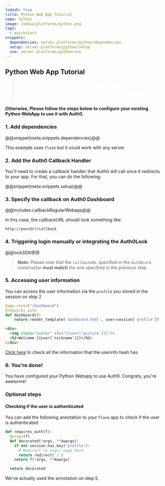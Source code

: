 ```yaml
---
lodash: true
title: Python Web App Tutorial
name: Python
image: /media/platforms/python.png
tags:
  - quickstart
snippets:
  dependencies: server-platforms/python/dependencies
  setup: server-platforms/python/setup
  use: server-platforms/python/use
---
```


## Python Web App Tutorial

<div class="package" style="text-align: center;">
  <blockquote>
    <a href="/auth0-python/master/create-package?path=examples/flask-webapp&type=server@@account.clientParam@@" class="btn btn-lg btn-success btn-package" style="text-transform: uppercase; color: white">
      <span style="display: block">Download a Seed project</span>
      <% if (account.userName) { %>
      <span class="smaller" style="display:block; font-size: 11px">with your Auth0 API Keys already set and configured</span>
      <% } %>
    </a>
  </blockquote>
</div>

**Otherwise, Please follow the steps below to configure your existing Python WebApp to use it with Auth0.**

### 1. Add dependencies

@@snippet(meta.snippets.dependencies)@@

This example uses `flask` but it could work with any server

### 2. Add the Auth0 Callback Handler

You'll need to create a callback handler that Auth0 will call once it redirects to your app. For that, you can do the following:

@@snippet(meta.snippets.setup)@@

### 3. Specify the callback on Auth0 Dashboard

@@includes.callbackRegularWebapp@@

In this case, the callbackURL should look something like:

```
http://yourUrl/callback
```
### 4. Triggering login manually or integrating the Auth0Lock

@@lockSDK@@

> **Note:** Please note that the `callbackURL` specified in the `Auth0Lock` constructor **must match** the one specified in the previous step

### 5. Accessing user information

You can access the user information via the `profile` you stored in the session on step 2

```python
@app.route("/dashboard")
@requires_auth
def dashboard():
    return render_template('dashboard.html', user=session['profile'])

```

```html
<div>
  <img class="avatar" src="{{user['picture']}}"/>
  <h2>Welcome {{user['nickname']}}</h2>
</div>
```

[Click here](/user-profile) to check all the information that the userinfo hash has.

### 6. You're done!

You have configured your Python Webapp to use Auth0. Congrats, you're awesome!

### Optional steps

#### Checking if the user is authenticated

You can add the following annotation to your `Flask` app to check if the user is authenticated

```python
def requires_auth(f):
  @wraps(f)
  def decorated(*args, **kwargs):
    if not session.has_key('profile'):
      # Redirect to Login page here
      return redirect('/')
    return f(*args, **kwargs)

  return decorated
```

We've actually used the annotation on step 5.
